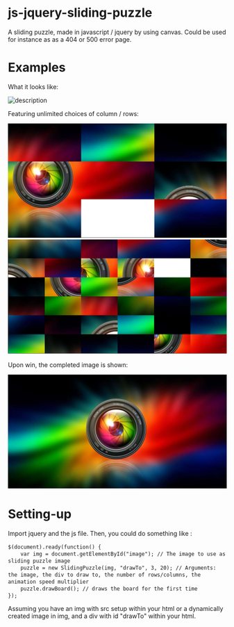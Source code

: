 # js-jquery-sliding-puzzle

A sliding puzzle, made in javascript / jquery by using canvas. Could be used for instance as as a 404 or 500 error page.

# Examples

What it looks like:

![description](examples/example_play2.gif)

Featuring unlimited choices of column / rows:

![description](examples/ex_3x3.PNG)
![description](examples/ex_6x6.PNG)


Upon win, the completed image is shown:

![description](examples/win.PNG)

# Setting-up

Import jquery and the js file. Then, you could do something like :

```
$(document).ready(function() {
    var img = document.getElementById("image"); // The image to use as sliding puzzle image
    puzzle = new SlidingPuzzle(img, "drawTo", 3, 20); // Arguments: the image, the div to draw to, the number of rows/columns, the animation speed multiplier
    puzzle.drawBoard(); // draws the board for the first time
});
```

Assuming you have an img with src setup within your html or a dynamically created image in img, and a div with id "drawTo" within your html.
